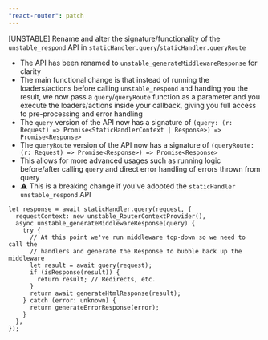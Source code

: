 ```yaml
---
"react-router": patch
---
```


[UNSTABLE] Rename and alter the signature/functionality of the `unstable_respond` API in `staticHandler.query`/`staticHandler.queryRoute`

- The API has been renamed to `unstable_generateMiddlewareResponse` for clarity
- The main functional change is that instead of running the loaders/actions before calling `unstable_respond` and handing you the result, we now pass a `query`/`queryRoute` function as a parameter and you execute the loaders/actions inside your callback, giving you full access to pre-processing and error handling
- The `query` version of the API now has a signature of `(query: (r: Request) => Promise<StaticHandlerContext | Response>) => Promise<Response>`
- The `queryRoute` version of the API now has a signature of `(queryRoute: (r: Request) => Promise<Response>) => Promise<Response>`
- This allows for more advanced usages such as running logic before/after calling `query` and direct error handling of errors thrown from query
- ⚠️ This is a breaking change if you've adopted the `staticHandler` `unstable_respond` API

```tsx
let response = await staticHandler.query(request, {
  requestContext: new unstable_RouterContextProvider(),
  async unstable_generateMiddlewareResponse(query) {
    try {
      // At this point we've run middleware top-down so we need to call the
      // handlers and generate the Response to bubble back up the middleware
      let result = await query(request);
      if (isResponse(result)) {
        return result; // Redirects, etc.
      }
      return await generateHtmlResponse(result);
    } catch (error: unknown) {
      return generateErrorResponse(error);
    }
  },
});
```
